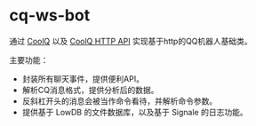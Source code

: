 # cq-ws-bot

通过 [CoolQ](https://cqp.cc/) 以及 [CoolQ HTTP API](https://cqhttp.cc/) 实现基于http的QQ机器人基础类。

主要功能：
- 封装所有聊天事件，提供便利API。
- 解析CQ消息格式，提供分析后的数据。
- 反斜杠开头的消息会被当作命令看待，并解析命令参数。
- 提供基于 LowDB 的文件数据库，以及基于 Signale 的日志功能。
